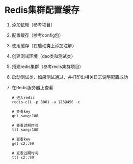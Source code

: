 # Redis集群配置缓存

1. 添加依赖（参考项目）

2. 配置缓存（参考config包）

3. 使用缓存（在启动类上添加注解）

4. 创建测试环境（dao类和测试类）

5. 搭建redis集群（参考redis集群项目）

6. 启动测试类，如果测试通过，并打印出相关日志说明配置成功

7. 在Redis服务器上查看

   ```
   # 进入redis
   redis-cli -p 8001 -a 123@456 -c
   
   # 查看key
   get sang:100
   
   # 查看过期时间
   ttl sang:100
   
   # 查看key
   get c2::99
   
   # 查看过期时间
   ttl c2::99
   ```
